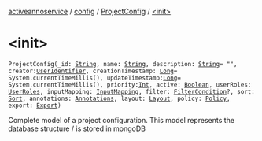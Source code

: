 [activeannoservice](../../index.md) / [config](../index.md) / [ProjectConfig](index.md) / [&lt;init&gt;](./-init-.md)

# &lt;init&gt;

`ProjectConfig(_id: `[`String`](https://kotlinlang.org/api/latest/jvm/stdlib/kotlin/-string/index.html)`, name: `[`String`](https://kotlinlang.org/api/latest/jvm/stdlib/kotlin/-string/index.html)`, description: `[`String`](https://kotlinlang.org/api/latest/jvm/stdlib/kotlin/-string/index.html)` = "", creator: `[`UserIdentifier`](../-user-identifier.md)`, creationTimestamp: `[`Long`](https://kotlinlang.org/api/latest/jvm/stdlib/kotlin/-long/index.html)` = System.currentTimeMillis(), updateTimestamp: `[`Long`](https://kotlinlang.org/api/latest/jvm/stdlib/kotlin/-long/index.html)` = System.currentTimeMillis(), priority: `[`Int`](https://kotlinlang.org/api/latest/jvm/stdlib/kotlin/-int/index.html)`, active: `[`Boolean`](https://kotlinlang.org/api/latest/jvm/stdlib/kotlin/-boolean/index.html)`, userRoles: `[`UserRoles`](../-user-roles/index.md)`, inputMapping: `[`InputMapping`](../-input-mapping/index.md)`, filter: `[`FilterCondition`](../-filter-condition/index.md)`?, sort: `[`Sort`](../-sort/index.md)`, annotations: `[`Annotations`](../-annotations/index.md)`, layout: `[`Layout`](../-layout/index.md)`, policy: `[`Policy`](../-policy/index.md)`, export: `[`Export`](../-export/index.md)`)`

Complete model of a project configuration. This model represents the database structure / is stored in mongoDB

